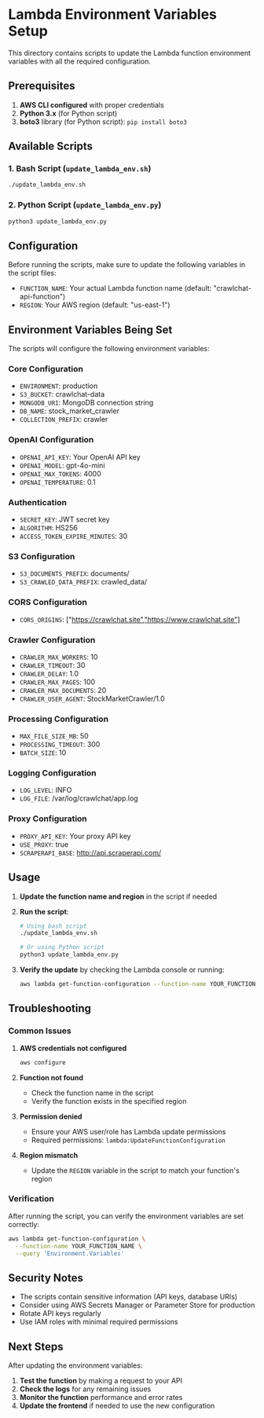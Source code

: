 # Lambda Environment Variables Setup

This directory contains scripts to update the Lambda function environment variables with all the required configuration.

## Prerequisites

1. **AWS CLI configured** with proper credentials
2. **Python 3.x** (for Python script)
3. **boto3** library (for Python script): `pip install boto3`

## Available Scripts

### 1. Bash Script (`update_lambda_env.sh`)
```bash
./update_lambda_env.sh
```

### 2. Python Script (`update_lambda_env.py`)
```bash
python3 update_lambda_env.py
```

## Configuration

Before running the scripts, make sure to update the following variables in the script files:

- `FUNCTION_NAME`: Your actual Lambda function name (default: "crawlchat-api-function")
- `REGION`: Your AWS region (default: "us-east-1")

## Environment Variables Being Set

The scripts will configure the following environment variables:

### Core Configuration
- `ENVIRONMENT`: production
- `S3_BUCKET`: crawlchat-data
- `MONGODB_URI`: MongoDB connection string
- `DB_NAME`: stock_market_crawler
- `COLLECTION_PREFIX`: crawler

### OpenAI Configuration
- `OPENAI_API_KEY`: Your OpenAI API key
- `OPENAI_MODEL`: gpt-4o-mini
- `OPENAI_MAX_TOKENS`: 4000
- `OPENAI_TEMPERATURE`: 0.1

### Authentication
- `SECRET_KEY`: JWT secret key
- `ALGORITHM`: HS256
- `ACCESS_TOKEN_EXPIRE_MINUTES`: 30

### S3 Configuration
- `S3_DOCUMENTS_PREFIX`: documents/
- `S3_CRAWLED_DATA_PREFIX`: crawled_data/

### CORS Configuration
- `CORS_ORIGINS`: ["https://crawlchat.site","https://www.crawlchat.site"]

### Crawler Configuration
- `CRAWLER_MAX_WORKERS`: 10
- `CRAWLER_TIMEOUT`: 30
- `CRAWLER_DELAY`: 1.0
- `CRAWLER_MAX_PAGES`: 100
- `CRAWLER_MAX_DOCUMENTS`: 20
- `CRAWLER_USER_AGENT`: StockMarketCrawler/1.0

### Processing Configuration
- `MAX_FILE_SIZE_MB`: 50
- `PROCESSING_TIMEOUT`: 300
- `BATCH_SIZE`: 10

### Logging Configuration
- `LOG_LEVEL`: INFO
- `LOG_FILE`: /var/log/crawlchat/app.log

### Proxy Configuration
- `PROXY_API_KEY`: Your proxy API key
- `USE_PROXY`: true
- `SCRAPERAPI_BASE`: http://api.scraperapi.com/

## Usage

1. **Update the function name and region** in the script if needed
2. **Run the script**:
   ```bash
   # Using bash script
   ./update_lambda_env.sh
   
   # Or using Python script
   python3 update_lambda_env.py
   ```

3. **Verify the update** by checking the Lambda console or running:
   ```bash
   aws lambda get-function-configuration --function-name YOUR_FUNCTION_NAME
   ```

## Troubleshooting

### Common Issues

1. **AWS credentials not configured**
   ```bash
   aws configure
   ```

2. **Function not found**
   - Check the function name in the script
   - Verify the function exists in the specified region

3. **Permission denied**
   - Ensure your AWS user/role has Lambda update permissions
   - Required permissions: `lambda:UpdateFunctionConfiguration`

4. **Region mismatch**
   - Update the `REGION` variable in the script to match your function's region

### Verification

After running the script, you can verify the environment variables are set correctly:

```bash
aws lambda get-function-configuration \
  --function-name YOUR_FUNCTION_NAME \
  --query 'Environment.Variables'
```

## Security Notes

- The scripts contain sensitive information (API keys, database URIs)
- Consider using AWS Secrets Manager or Parameter Store for production
- Rotate API keys regularly
- Use IAM roles with minimal required permissions

## Next Steps

After updating the environment variables:

1. **Test the function** by making a request to your API
2. **Check the logs** for any remaining issues
3. **Monitor the function** performance and error rates
4. **Update the frontend** if needed to use the new configuration 